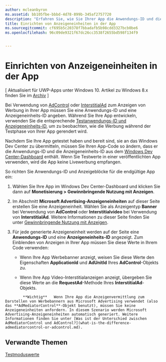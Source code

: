 ```yaml
---
author: mcleanbyron
ms.assetid: bb105fbe-bbbd-4d78-899b-345af2757720
description: "Erfahren Sie, wie Sie Ihrer App die Anwendungs-ID und die Anzeigeneinheits-ID aus dem Windows Dev Center-Dashboard hinzufügen, bevor Sie die App an den Store übermitteln."
title: Einrichten von Anzeigeneinheiten in der App
ms.sourcegitcommit: cf695b5c20378f7bbadafb5b98cdd3327bcb0be6
ms.openlocfilehash: 96c09de9321f67dc26cc3538f2655bd598f134f9


---
```


# Einrichten von Anzeigeneinheiten in der App


\[ Aktualisiert für UWP-Apps unter Windows 10. Artikel zu Windows 8.x finden Sie im [Archiv](http://go.microsoft.com/fwlink/p/?linkid=619132) \]

Bei Verwendung von [AdControl](https://msdn.microsoft.com/library/windows/apps/microsoft.advertising.winrt.ui.adcontrol.aspx) oder [InterstitialAd](https://msdn.microsoft.com/library/windows/apps/microsoft.advertising.winrt.ui.interstitialad.aspx) zum Anzeigen von Werbung in Ihrer App müssen Sie eine Anwendungs-ID und eine Anzeigeneinheits-ID angeben. Während Sie Ihre App entwickeln, verwenden Sie die entsprechende [Testanwendungs-ID und Anzeigeneinheits-ID](test-mode-values.md), um zu beobachten, wie die Werbung während der Testphase von Ihrer App gerendert wird.

Nachdem Sie Ihre App getestet haben und bereit sind, sie an das Windows Dev Center zu übermitteln, müssen Sie Ihren App-Code so ändern, dass er die Anwendungs-ID und die Anzeigeneinheits-ID aus dem [Windows Dev Center-Dashboard](https://msdn.microsoft.com/library/windows/apps/mt170658.aspx) enthält. Wenn Sie Testwerte in einer veröffentlichten App verwenden, wird die App keine Livewerbung empfangen.

So richten Sie Anwendungs-ID und Anzeigeblöcke für die endgültige App ein:

1.  Wählen Sie Ihre App im Windows Dev Center-Dashboard und klicken Sie dann auf **Monetisierung > Gewinnbringende Nutzung mit Anzeigen**.
2.  Im Abschnitt **Microsoft Advertising-Anzeigeneinheiten** auf dieser Seite erstellen Sie eine Anzeigeneinheit. Wählen Sie als Anzeigentyp **Banner** bei Verwendung von **AdControl** oder **Interstitialvideo** bei Verwendung von **InterstitialAd**. Weitere Informationen zu dieser Seite finden Sie unter [Gewinnbringende Nutzung mit Anzeigen](../publish/monetize-with-ads.md).

3.  Für jede generierte Anzeigeneinheit werden auf der Seite eine **Anwendungs-ID** und eine **Anzeigeneinheits-ID** angezeigt. Zum Einblenden von Anzeigen in Ihrer App müssen Sie diese Werte in Ihrem Code verwenden:

    * Wenn Ihre App Werbebanner anzeigt, weisen Sie diese Werte den Eigenschaften **ApplicationId** und **AdUnitId** Ihres **AdControl**-Objekts zu.

    * Wenn Ihre App Video-Interstitialanzeigen anzeigt, übergeben Sie diese Werte an die **RequestAd**-Methode Ihres **InterstitialAd**-Objekts.

> 
            **Wichtig**   Wenn Ihre App die Anzeigenvermittlung zum Darstellen von Werbebannern aus Microsoft Advertising verwendet (also das **AdMediatorControl**-Objekt benutzt), müssen Sie keine Anzeigeneinheiten anfordern. In diesem Szenario werden Microsoft Advertising-Anzeigeneinheiten automatisch generiert. Weitere Informationen finden Sie unter [Was ist der Unterschied zwischen AdMediatorControl und AdControl?](what-is-the-difference-admediatorcontrol-or-adcontrol.md).

 

## Verwandte Themen

[Testmoduswerte](test-mode-values.md)


 

 



<!--HONumber=Jun16_HO4-->


